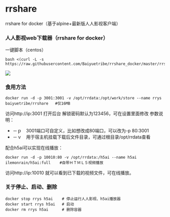 # rrshare
rrshare for docker（基于alpine+最新版人人影视客户端）

### 人人影视web下载器（rrshare for docker）

一键脚本（centos）
```
bash <(curl -L -s https://raw.githubusercontent.com/Baiyuetribe/rrshare_docker/master/rrshare.sh)
```
![](https://ww1.sinaimg.cn/large/007i4MEmgy1g1xunvmd4yj30lb0buq35.jpg)

### 食用方法
```
docker run -d -p 3001:3001 -v /opt/rrdata:/opt/work/store --name rrys baiyuetribe/rrshare   #仅16MB
```
访问http://ip:3001 打开后台 解锁密码默认为123456，可在设置里面修改
参数说明：
- －ｐ　3001端口可自定义，比如想改成80端口，可以改为-p 80:3001
- －ｖ　用于宿主机挂载下载后文件目录，可通过根目录/opt/rrdata查看

配合h5ai可以实现在线播放：
```
docker run -d -p 10010:80 -v /opt/rrdata:/h5ai --name h5ai ilemonrain/h5ai:full    #自带ＨＴＭＬ５视频播放
```
访问http://ip:10010 就可以看到已下载的视频文件，可在线播放。

### 关于停止、启动、删除
```
docker stop rrys h5ai    # 停止运行人人影视、h5ai播放器
docker start rrys h5ai   # 启动
docker rm rrys h5ai      # 删除容器
```
